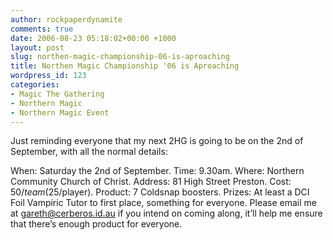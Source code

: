 ```yaml
---
author: rockpaperdynamite
comments: true
date: 2006-08-23 05:18:02+00:00 +1000
layout: post
slug: northen-magic-championship-06-is-aproaching
title: Northen Magic Championship '06 is Aproaching
wordpress_id: 123
categories:
- Magic The Gathering
- Northern Magic
- Northern Magic Event
---
```


Just reminding everyone that my next 2HG is going to be on the 2nd of September, with all the normal details:

When: Saturday the 2nd of September.
Time: 9.30am.
Where: Northern Community Church of Christ.
Address: 81 High Street Preston.
Cost: $50/team ($25/player).
Product: 7 Coldsnap boosters.
Prizes: At least a DCI Foil Vampiric Tutor to first place, something for everyone.
Please email me at gareth@cerberos.id.au if you intend on coming along, it’ll help me ensure that there’s enough product for everyone.
